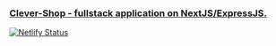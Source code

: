 ### [Clever-Shop - fullstack application on NextJS/ExpressJS.](https://stalise-clever-shop.netlify.app/)

[![Netlify Status](https://api.netlify.com/api/v1/badges/b85ffff9-fb2e-4528-b57e-88f5fb6d7563/deploy-status)](https://app.netlify.com/sites/stalise-clever-shop/deploys)
